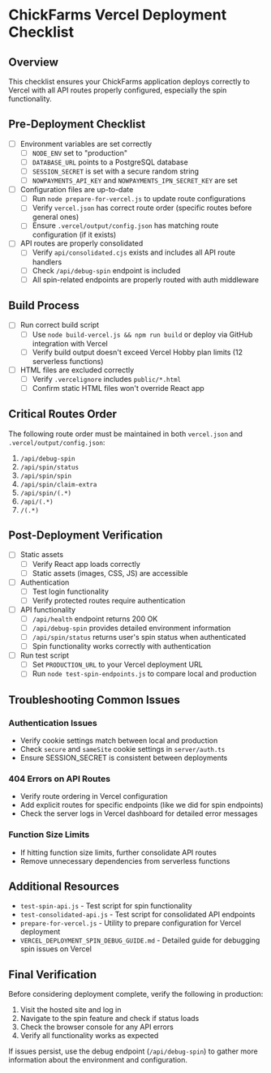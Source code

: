 # ChickFarms Vercel Deployment Checklist

## Overview

This checklist ensures your ChickFarms application deploys correctly to Vercel with all API routes properly configured, especially the spin functionality.

## Pre-Deployment Checklist

- [ ] Environment variables are set correctly
  - [ ] `NODE_ENV` set to "production"
  - [ ] `DATABASE_URL` points to a PostgreSQL database
  - [ ] `SESSION_SECRET` is set with a secure random string
  - [ ] `NOWPAYMENTS_API_KEY` and `NOWPAYMENTS_IPN_SECRET_KEY` are set
  
- [ ] Configuration files are up-to-date
  - [ ] Run `node prepare-for-vercel.js` to update route configurations
  - [ ] Verify `vercel.json` has correct route order (specific routes before general ones)
  - [ ] Ensure `.vercel/output/config.json` has matching route configuration (if it exists)
  
- [ ] API routes are properly consolidated
  - [ ] Verify `api/consolidated.cjs` exists and includes all API route handlers
  - [ ] Check `/api/debug-spin` endpoint is included
  - [ ] All spin-related endpoints are properly routed with auth middleware

## Build Process

- [ ] Run correct build script
  - [ ] Use `node build-vercel.js && npm run build` or deploy via GitHub integration with Vercel
  - [ ] Verify build output doesn't exceed Vercel Hobby plan limits (12 serverless functions)

- [ ] HTML files are excluded correctly
  - [ ] Verify `.vercelignore` includes `public/*.html`
  - [ ] Confirm static HTML files won't override React app

## Critical Routes Order

The following route order must be maintained in both `vercel.json` and `.vercel/output/config.json`:

1. `/api/debug-spin`
2. `/api/spin/status`
3. `/api/spin/spin`
4. `/api/spin/claim-extra`
5. `/api/spin/(.*)`
6. `/api/(.*)`
7. `/(.*)`

## Post-Deployment Verification

- [ ] Static assets
  - [ ] Verify React app loads correctly
  - [ ] Static assets (images, CSS, JS) are accessible
  
- [ ] Authentication
  - [ ] Test login functionality
  - [ ] Verify protected routes require authentication
  
- [ ] API functionality
  - [ ] `/api/health` endpoint returns 200 OK
  - [ ] `/api/debug-spin` provides detailed environment information
  - [ ] `/api/spin/status` returns user's spin status when authenticated
  - [ ] Spin functionality works correctly with authentication
  
- [ ] Run test script
  - [ ] Set `PRODUCTION_URL` to your Vercel deployment URL
  - [ ] Run `node test-spin-endpoints.js` to compare local and production

## Troubleshooting Common Issues

### Authentication Issues
- Verify cookie settings match between local and production
- Check `secure` and `sameSite` cookie settings in `server/auth.ts`
- Ensure SESSION_SECRET is consistent between deployments

### 404 Errors on API Routes
- Verify route ordering in Vercel configuration
- Add explicit routes for specific endpoints (like we did for spin endpoints)
- Check the server logs in Vercel dashboard for detailed error messages

### Function Size Limits
- If hitting function size limits, further consolidate API routes
- Remove unnecessary dependencies from serverless functions

## Additional Resources

- `test-spin-api.js` - Test script for spin functionality
- `test-consolidated-api.js` - Test script for consolidated API endpoints
- `prepare-for-vercel.js` - Utility to prepare configuration for Vercel deployment
- `VERCEL_DEPLOYMENT_SPIN_DEBUG_GUIDE.md` - Detailed guide for debugging spin issues on Vercel

## Final Verification

Before considering deployment complete, verify the following in production:

1. Visit the hosted site and log in
2. Navigate to the spin feature and check if status loads 
3. Check the browser console for any API errors
4. Verify all functionality works as expected

If issues persist, use the debug endpoint (`/api/debug-spin`) to gather more information about the environment and configuration.